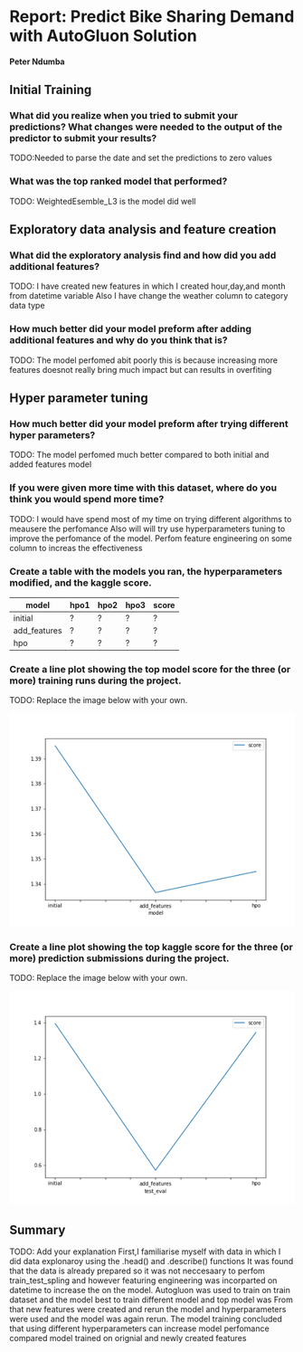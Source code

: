 # Report: Predict Bike Sharing Demand with AutoGluon Solution
#### Peter Ndumba

## Initial Training
### What did you realize when you tried to submit your predictions? What changes were needed to the output of the predictor to submit your results?
TODO:Needed to parse the date and set the predictions to zero values

### What was the top ranked model that performed?
TODO: WeightedEsemble_L3 is the model did well

## Exploratory data analysis and feature creation
### What did the exploratory analysis find and how did you add additional features?
TODO: I have created new features in which I created hour,day,and month from datetime variable
Also I have change the weather column to category data type

### How much better did your model preform after adding additional features and why do you think that is?
TODO: The model perfomed abit poorly this is because increasing more features doesnot really bring much impact but can results in overfiting

## Hyper parameter tuning
### How much better did your model preform after trying different hyper parameters?
TODO: The model perfomed much better compared to both initial and added features model

### If you were given more time with this dataset, where do you think you would spend more time?
TODO: I would have spend most of my time on trying different algorithms to meausere the perfomance
Also will will try use hyperparameters tuning to improve the perfomance of the model.
Perfom feature engineering on some column to increas the effectiveness

### Create a table with the models you ran, the hyperparameters modified, and the kaggle score.
|model|hpo1|hpo2|hpo3|score|
|--|--|--|--|--|
|initial|?|?|?|?|
|add_features|?|?|?|?|
|hpo|?|?|?|?|

### Create a line plot showing the top model score for the three (or more) training runs during the project.

TODO: Replace the image below with your own.

![model_train_score.png](img/model_train_score.png)

### Create a line plot showing the top kaggle score for the three (or more) prediction submissions during the project.

TODO: Replace the image below with your own.

![model_test_score.png](img/model_test_score.png)

## Summary
TODO: Add your explanation
First,I familiarise myself with data in which I did data explonaroy using the .head() and .describe() functions
It was found that the data is already prepared so it was not neccesaary to perfom train_test_spling and however 
featuring engineering was incorparted on datetime to increase the on the model.
Autogluon was used to train on train dataset and the model best to train different model and top model was
From that new features were created and rerun the model and hyperparameters were used and the model was again rerun.
The model training concluded that using different hyperparameters can increase model perfomance compared model trained on orignial and newly created features
